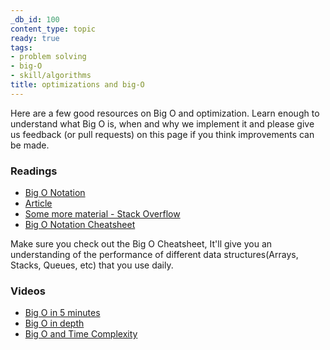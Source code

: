 ```yaml
---
_db_id: 100
content_type: topic
ready: true
tags:
- problem solving
- big-O
- skill/algorithms
title: optimizations and big-O
---
```


Here are a few good resources on Big O and optimization. Learn enough to understand what Big O is, when and why we implement it and please give us feedback (or pull requests) on this page if you think improvements can be made.

### Readings
  - [Big O Notation](https://guide.freecodecamp.org/computer-science/notation/big-o-notation)
  - [Article](https://www.freecodecamp.org/news/my-first-foray-into-technology-c5b6e83fe8f1/)
  - [Some more material - Stack Overflow](https://stackoverflow.com/questions/487258/what-is-a-plain-english-explanation-of-big-o-notation)
  - [Big O Notation Cheatsheet](https://www.bigocheatsheet.com/)

Make sure you check out the Big O Cheatsheet, It'll give you an understanding of the performance of different data structures(Arrays,  Stacks, Queues, etc) that you use daily.

### Videos
  - [Big O in 5 minutes](https://www.youtube.com/watch?v=__vX2sjlpXU)
  - [Big O in depth](https://www.youtube.com/watch?v=kS_gr2_-ws8)
  - [Big O and Time Complexity](https://www.youtube.com/watch?v=D6xkbGLQesk)